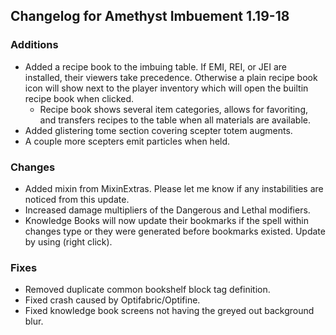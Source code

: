 ## Changelog for Amethyst Imbuement 1.19-18

### Additions
* Added a recipe book to the imbuing table. If EMI, REI, or JEI are installed, their viewers take precedence. Otherwise a plain recipe book icon will show next to the player inventory which will open the builtin recipe book when clicked.
    * Recipe book shows several item categories, allows for favoriting, and transfers recipes to the table when all materials are available.
* Added glistering tome section covering scepter totem augments.
* A couple more scepters emit particles when held.

### Changes
* Added mixin from MixinExtras. Please let me know if any instabilities are noticed from this update.
* Increased damage multipliers of the Dangerous and Lethal modifiers.
* Knowledge Books will now update their bookmarks if the spell within changes type or they were generated before bookmarks existed. Update by using (right click).

### Fixes
* Removed duplicate common bookshelf block tag definition.
* Fixed crash caused by Optifabric/Optifine.
* Fixed knowledge book screens not having the greyed out background blur.